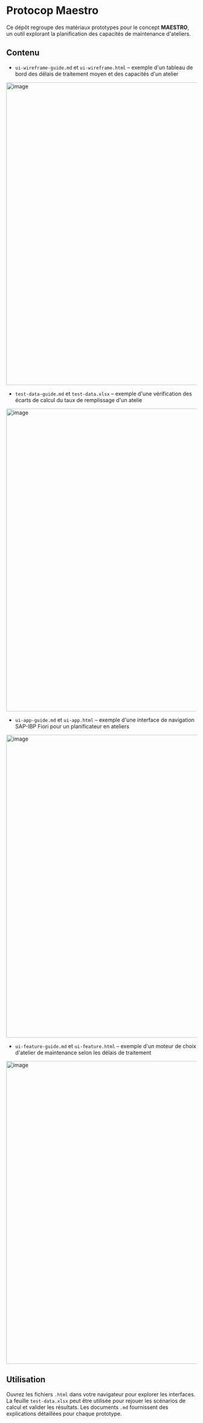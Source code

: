 # Protocop Maestro

Ce dépôt regroupe des matériaux prototypes pour le concept **MAESTRO**, un outil explorant la planification des capacités de maintenance d'ateliers.


## Contenu
- `ui-wireframe-guide.md` et `ui-wireframe.html` – exemple d'un tableau de bord des délais de traitement moyen et des capacités d'un atelier

<img width="800" alt="image" src="https://github.com/user-attachments/assets/74e48704-7bc4-4771-a4d6-40949c4c427b" />

- `test-data-guide.md` et `test-data.xlsx` – exemple d'une vérification des écarts de calcul du taux de remplissage d'un atelie

<img width="800" alt="image" src="https://github.com/user-attachments/assets/05869586-39c9-4b23-824a-8e790a7066e5" />


- `ui-app-guide.md` et `ui-app.html` – exemple d'une interface de navigation SAP-IBP Fiori pour un planificateur en ateliers

<img width="800" alt="image" src="https://github.com/user-attachments/assets/5a1cae0f-e770-4be9-8db1-10435398d9da" />

 
- `ui-feature-guide.md` et `ui-feature.html` – exemple d'un moteur de choix d'atelier de maintenance selon les délais de traitement

<img width="800" alt="image" src="https://github.com/user-attachments/assets/e1dc92ed-c66e-4c01-b49f-859642f2b4c9" />


## Utilisation
Ouvrez les fichiers `.html` dans votre navigateur pour explorer les interfaces. La feuille `test-data.xlsx` peut être utilisée pour rejouer les scénarios de calcul et valider les résultats. Les documents `.md` fournissent des explications détaillées pour chaque prototype. 


